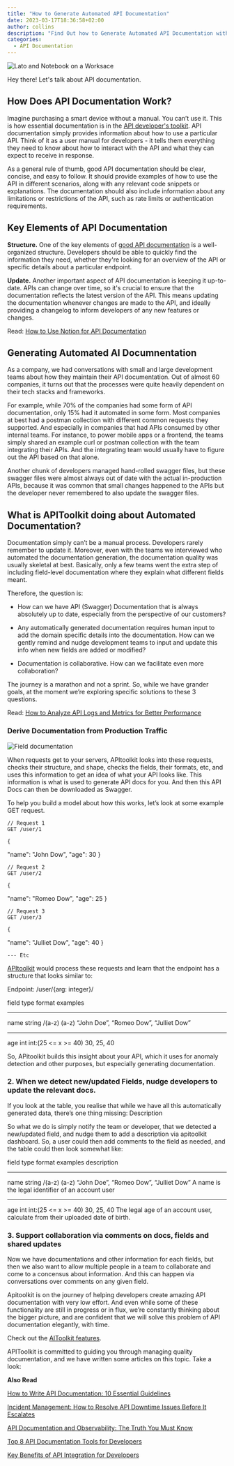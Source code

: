 ```yaml
---
title: "How to Generate Automated API Documentation"
date: 2023-03-17T18:36:58+02:00
author: collins
description: "Find Out how to Generate Automated API Documentation with APIToolkit"
categories:
  - API Documentation
--- 
```


![Lato and Notebook on a Worksace](./latop-and-notebook.jpg)

Hey there! Let's talk about API documentation.

## How Does API Documentation Work?

Imagine purchasing a smart device without a manual. You can’t use it. This is how essential documentation is in the [API developer's toolkit](https://apitoolkit.io/blog/best-api-monitoring-and-observability-tools/). API documentation simply provides information about how to use a particular API. Think of it as a user manual for developers - it tells them everything they need to know about how to interact with the API and what they can expect to receive in response.

As a general rule of thumb, good API documentation should be clear, concise, and easy to follow. It should provide examples of how to use the API in different scenarios, along with any relevant code snippets or explanations. The documentation should also include information about any limitations or restrictions of the API, such as rate limits or authentication requirements.

## Key Elements of API Documentation

**Structure.** One of the key elements of [good API documentation](https://apitoolkit.io/blog/api-documentation-and-observability-the-truth-you-must-know/) is a well-organized structure. Developers should be able to quickly find the information they need, whether they're looking for an overview of the API or specific details about a particular endpoint.

**Update.** Another important aspect of API documentation is keeping it up-to-date. APIs can change over time, so it's crucial to ensure that the documentation reflects the latest version of the API. This means updating the documentation whenever changes are made to the API, and ideally providing a changelog to inform developers of any new features or changes.

Read: [How to Use Notion for API Documentation](https://apitoolkit.io/blog/using-notion-for-documentation/)

## Generating Automated AI Documnentation

As a company, we had conversations with small and large development teams about how they maintain their API documentation. Out of almost 60 companies, it turns out that the processes were quite heavily dependent on their tech stacks and frameworks.

For example, while 70% of the companies had some form of API documentation, only 15% had it automated in some form. Most companies at best had a postman collection with different common requests they supported. And especially in companies that had APIs consumed by other internal teams. For instance,  to power mobile apps or a frontend, the teams simply shared an example curl or postman collection with the team integrating their APIs. And the integrating team would usually have to figure out the API based on that alone.

Another chunk of developers managed hand-rolled swagger files, but these swagger files were almost always out of date with the actual in-production APIs, because it was common that small changes happened to the APIs but the developer never remembered to also update the swagger files.

## What is APIToolkit doing about Automated Documentation?

Documentation simply can’t be a manual process. Developers rarely remember to update it. Moreover, even with the teams we interviewed who automated the documentation generation, the documentation quality was usually skeletal at best. Basically, only a few teams went the extra step of including field-level documentation where they explain what different fields meant.

Therefore, the question is:

- How can we have API (Swagger) Documentation that is always absolutely up to date, especially from the perspective of our customers?

- Any automatically generated documentation requires human input to add the domain specific details into the documentation. How can we gently remind and nudge development teams to input and update this info when new fields are added or modified?

- Documentation is collaborative. How can we facilitate even more collaboration?

The journey is a marathon and not a sprint. So, while we have grander goals, at the moment we’re exploring specific solutions to these 3 questions.

Read: [How to Analyze API Logs and Metrics for Better Performance](https://apitoolkit.io/blog/api-logs-and-metrics/)

### Derive Documentation from Production Traffic

![Field documentation](./field_documentation.png)

When requests get to your servers, APItoolkit looks into these requests, checks their structure, and shape, checks the fields, their formats, etc, and uses this information to get an idea of what your API looks like. This information is what is used to generate API docs for you. And then this API Docs can then be downloaded as Swagger.

To help you build a model about how this works, let’s look at some example GET request.

	// Request 1
	GET /user/1
	
	{
  "name": "John Dow",
  "age": 30
	}
	
	
	// Request 2
	GET /user/2
	
	{
  "name": "Romeo Dow",
  "age": 25
	}
	
	
	// Request 3
	GET /user/3 

	{
  "name": "Julliet Dow",
  "age": 40
	}
	
	--- Etc

[APItoolkit](https://apitoolkit.io/) would process these requests and learn that the endpoint has a structure that looks similar to:

Endpoint: /user/{arg: integer}/

field	type	format	examples

---

name	string	/(a-z) (a-z)	“John Doe”, “Romeo Dow”, “Julliet Dow”

---

age	int	int:(25 <= x >= 40)	30, 25, 40

So, APitoolkit builds this insight about your API, which it uses for anomaly detection and other purposes, but especially generating documentation.

### 2. When we detect new/updated Fields, nudge developers to update the relevant docs.

If you look at the table, you realise that while we have all this automatically generated data, there’s one thing missing: Description

So what we do is simply notify the team or developer, that we detected a new/updated field, and nudge them to add a description via apitoolkit dashboard. So, a user could then add comments to the field as needed, and the table could then look somewhat like:

field	type	format	examples	description

---

name	string	/(a-z) (a-z)	“John Doe”, “Romeo Dow”, “Julliet Dow”	A name is the legal identifier of an account user

---

age	int	int:(25 <= x >= 40)	30, 25, 40	The legal age of an account user, calculate from their uploaded date of birth.

### 3. Support collaboration via comments on docs, fields and shared updates

Now we have documentations and other information for each fields, but then we also want to allow multiple people in a team to collaborate and come to a concensus about information. And this can happen via conversations over comments on any given field.

Apitoolkit is on the journey of helping developers create amazing API documentation with very low effort. And even while some of these functionality are still in progress or in flux, we’re constantly thinking about the bigger picture, and are confident that we will solve this problem of API documentation elegantly, with time.

Check out the [AIToolkit features](https://apitoolkit.io/).

APIToolkit is committed to guiding you through managing quality documentation, and we have written some articles on this topic. Take a look:

**Also Read**

[How to Write API Documentation: 10 Essential Guidelines](https://apitoolkit.io/blog/how-to-write-api-docs/)

[Incident Management: How to Resolve API Downtime Issues Before It Escalates](https://apitoolkit.io/blog/api-downtime/)

[API Documentation and Observability: The Truth You Must Know](https://apitoolkit.io/blog/api-documentation-and-observability-the-truth-you-must-know/)

[Top 8 API Documentation Tools for Developers](https://apitoolkit.io/blog/top-8-api-documentation-tools-for-developers/)

[Key Benefits of API Integration for Developers](https://apitoolkit.io/blog/benefits-of-api-integration/)